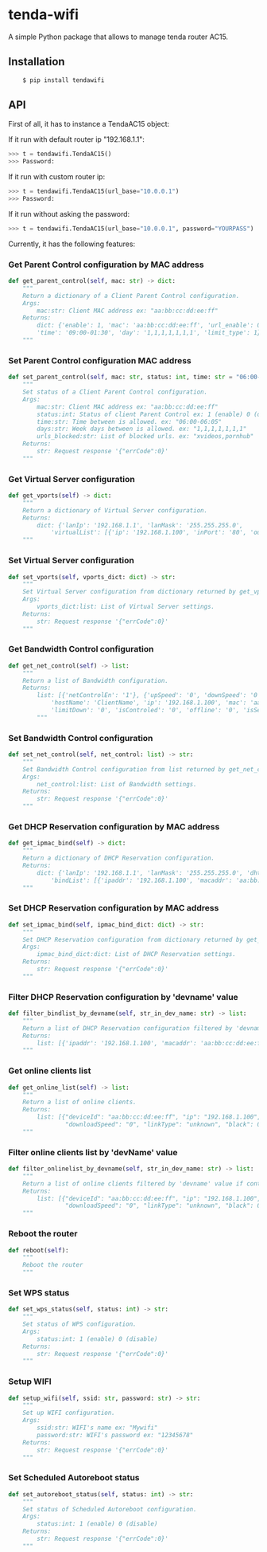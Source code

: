 # tenda-wifi

A simple Python package that allows to manage tenda router AC15.

## Installation

```bash
    $ pip install tendawifi
```

## API

First of all, it has to instance a TendaAC15 object:

If it run with default router ip "192.168.1.1":

```python
>>> t = tendawifi.TendaAC15()
>>> Password:
```

If it run with custom router ip:

```python
>>> t = tendawifi.TendaAC15(url_base="10.0.0.1")
>>> Password:
```

If it run without asking the password:

```python
>>> t = tendawifi.TendaAC15(url_base="10.0.0.1", password="YOURPASS")
```

Currently, it has the following features:

### Get Parent Control configuration by MAC address

```python
def get_parent_control(self, mac: str) -> dict:
    """
    Return a dictionary of a Client Parent Control configuration.
    Args:
        mac:str: Client MAC address ex: "aa:bb:cc:dd:ee:ff"
    Returns:
        dict: {'enable': 1, 'mac': 'aa:bb:cc:dd:ee:ff', 'url_enable': 0, 'urls': '',
        'time': '09:00-01:30', 'day': '1,1,1,1,1,1,1', 'limit_type': 1}
    """
```

### Set Parent Control configuration MAC address

```python
def set_parent_control(self, mac: str, status: int, time: str = "06:00-06:05", days: str = "1,1,1,1,1,1,1", urls_blocked: str = "") -> str:
    """
    Set status of a Client Parent Control configuration.
    Args:
        mac:str: Client MAC address ex: "aa:bb:cc:dd:ee:ff"
        status:int: Status of client Parent Control ex: 1 (enable) 0 (disable) 
        time:str: Time between is allowed. ex: "06:00-06:05"
        days:str: Week days between is allowed. ex: "1,1,1,1,1,1,1"
        urls_blocked:str: List of blocked urls. ex: "xvideos,pornhub"
    Returns:
        str: Request response '{"errCode":0}'
    """
```

### Get Virtual Server configuration

```python
def get_vports(self) -> dict:
    """
    Return a dictionary of Virtual Server configuration.
    Returns:
        dict: {'lanIp': '192.168.1.1', 'lanMask': '255.255.255.0',
            'virtualList': [{'ip': '192.168.1.100', 'inPort': '80', 'outPort': '80', 'protocol': '0'}, ...]}
    """
```

### Set Virtual Server configuration

```python
def set_vports(self, vports_dict: dict) -> str:
    """
    Set Virtual Server configuration from dictionary returned by get_vports() method.
    Args:
        vports_dict:list: List of Virtual Server settings.
    Returns:
        str: Request response '{"errCode":0}'
    """
```

### Get Bandwidth Control configuration

```python
def get_net_control(self) -> list:
    """
    Return a list of Bandwidth configuration.
    Returns:
        list: [{'netControlEn': '1'}, {'upSpeed': '0', 'downSpeed': '0', 'devType': 'unknown',
            'hostName': 'ClientName', 'ip': '192.168.1.100', 'mac': 'aa:bb:cc:dd:ee:ff', 'limitUp': '0',
            'limitDown': '0', 'isControled': '0', 'offline': '0', 'isSet': '0'}, ...]
        """
```

### Set Bandwidth Control configuration

```python
def set_net_control(self, net_control: list) -> str:
    """
    Set Bandwidth Control configuration from list returned by get_net_control() method.
    Args:
        net_control:list: List of Bandwidth settings.
    Returns:
        str: Request response '{"errCode":0}'
    """
```

### Get DHCP Reservation configuration by MAC address

```python
def get_ipmac_bind(self) -> dict:
    """
    Return a dictionary of DHCP Reservation configuration.
    Returns:
        dict: {'lanIp': '192.168.1.1', 'lanMask': '255.255.255.0', 'dhttpIP': '172.27.175.218', 'dhcpClientList': [],
            'bindList': [{'ipaddr': '192.168.1.100', 'macaddr': 'aa:bb:cc:dd:ee:ff', 'devname': 'ClientName', 'status': '1'}, ...]}
    """
```

### Set DHCP Reservation configuration by MAC address

```python
def set_ipmac_bind(self, ipmac_bind_dict: dict) -> str:
    """
    Set DHCP Reservation configuration from dictionary returned by get_ipmac_bind() method.
    Args:
        ipmac_bind_dict:dict: List of DHCP Reservation settings.
    Returns:
        str: Request response '{"errCode":0}'
    """
```

### Filter DHCP Reservation configuration by 'devname' value

```python
def filter_bindlist_by_devname(self, str_in_dev_name: str) -> list:
    """
    Return a list of DHCP Reservation configuration filtered by 'devname' value if contains the str_in_dev_name param.
    Returns:
        list: [{'ipaddr': '192.168.1.100', 'macaddr': 'aa:bb:cc:dd:ee:ff', 'devname': 'ClientName', 'status': '1'}, ...]}
    """
```

### Get online clients list

```python
def get_online_list(self) -> list:
    """
    Return a list of online clients.
    Returns:
        list: [{"deviceId": "aa:bb:cc:dd:ee:ff", "ip": "192.168.1.100", "devName": "ClientName", "line": "2", "uploadSpeed": "0",
                "downloadSpeed": "0", "linkType": "unknown", "black": 0, "isGuestClient": "false" }, ...]}
    """
```

### Filter online clients list by 'devName' value

```python
def filter_onlinelist_by_devname(self, str_in_dev_name: str) -> list:
    """
    Return a list of online clients filtered by 'devname' value if contains the str_in_dev_name param.
    Returns:
        list: [{"deviceId": "aa:bb:cc:dd:ee:ff", "ip": "192.168.1.100", "devName": "ClientName", "line": "2", "uploadSpeed": "0",
                "downloadSpeed": "0", "linkType": "unknown", "black": 0, "isGuestClient": "false" }, ...]}
    """
```

### Reboot the router

```python
def reboot(self):
    """
    Reboot the router
    """
```

### Set WPS status

```python
def set_wps_status(self, status: int) -> str:
    """
    Set status of WPS configuration.
    Args:
        status:int: 1 (enable) 0 (disable)
    Returns:
        str: Request response '{"errCode":0}'
    """
```

### Setup WIFI

```python
def setup_wifi(self, ssid: str, password: str) -> str:
    """
    Set up WIFI configuration.
    Args:
        ssid:str: WIFI's name ex: "Mywifi"
        password:str: WIFI's password ex: "12345678"
    Returns:
        str: Request response '{"errCode":0}'
    """
```

### Set Scheduled Autoreboot status 

```python
def set_autoreboot_status(self, status: int) -> str:
    """
    Set status of Scheduled Autoreboot configuration.
    Args:
        status:int: 1 (enable) 0 (disable)
    Returns:
        str: Request response '{"errCode":0}'
    """
```
